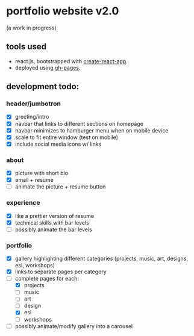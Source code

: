 # portfolio website v2.0

(a work in progress)

## tools used
* react.js, bootstrapped with [create-react-app](https://github.com/facebook/create-react-app).
* deployed using [gh-pages](https://www.npmjs.com/package/gh-pages).

## development todo:

### header/jumbotron
- [X] greeting/intro
- [X] navbar that links to different sections on homepage
- [X] navbar minimizes to hamburger menu when on mobile device
- [X] scale to fit entire window (test on mobile)
- [X] include social media icons w/ links

### about
- [X] picture with short bio
- [X] email + resume
- [ ] animate the picture + resume button

### experience
- [X] like a prettier version of resume
- [X] technical skills with bar levels
- [ ] possibly animate the bar levels

### portfolio
- [X] gallery highlighting different categories (projects, music, art, designs, esl, workshops)
- [X] links to separate pages per category
- [ ] complete pages for each:
    - [X] projects
    - [ ] music
    - [ ] art
    - [ ] design
    - [X] esl
    - [ ] workshops
- [ ] possibly animate/modify gallery into a carousel